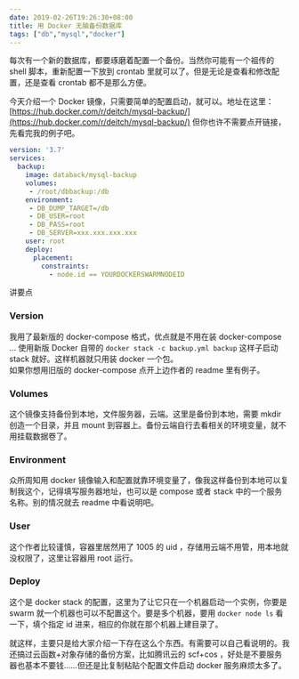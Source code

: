 ```yaml
---
date: 2019-02-26T19:26:30+08:00
title: 用 Docker 无脑备份数据库
tags: ["db","mysql","docker"]
---
```


每次有一个新的数据库，都要琢磨着配置一个备份。当然你可能有一个祖传的 shell 脚本，重新配置一下放到 crontab 里就可以了。但是无论是查看和修改配置，还是查看 crontab 都不是那么方便。

今天介绍一个 Docker 镜像，只需要简单的配置启动，就可以。地址在这里：[https://hub.docker.com/r/deitch/mysql-backup/](https://hub.docker.com/r/deitch/mysql-backup/) 但你也许不需要点开链接，先看完我的例子吧。

```yaml
version: '3.7'
services:
  backup:
    image: databack/mysql-backup
    volumes:
     - /root/dbbackup:/db
    environment:
     - DB_DUMP_TARGET=/db
     - DB_USER=root
     - DB_PASS=root
     - DB_SERVER=xxx.xxx.xxx.xxx
    user: root
    deploy:
      placement:
        constraints:
          - node.id == YOURDOCKERSWARMNODEID
```

讲要点

### Version
我用了最新版的 docker-compose 格式，优点就是不用在装 docker-compose ... 使用新版 Docker 自带的 `docker stack -c backup.yml backup` 这样子启动 stack 就好。这样机器就只用装 docker 一个包。  
如果你想用旧版的 docker-compose 点开上边作者的 readme 里有例子。

### Volumes
这个镜像支持备份到本地，文件服务器，云端。这里是备份到本地，需要 mkdir 创造一个目录，并且 mount 到容器上。备份云端自行去看相关的环境变量，就不用挂载数据卷了。

### Environment
众所周知用 docker 镜像输入和配置就靠环境变量了，像我这样备份到本地可以复制我这个，记得填写服务器地址，也可以是 compose 或者 stack 中的一个服务名称。别的情况就去 readme 中看说明吧。

### User
这个作者比较谨慎，容器里居然用了 1005 的 uid ，存储用云端不用管，用本地就没权限了，这里让容器用 root 运行。

### Deploy
这个是 docker stack 的配置，这里为了让它只在一个机器启动一个实例，你要是 swarm 就一个机器也可以不配置这个。要是多个机器，要用 `docker node ls` 看一下，填个指定 id 进来，相应的你就在那个机器上建目录了。

就这样，主要只是给大家介绍一下存在这么个东西。有需要可以自己看说明的。我还搞过云函数+对象存储的备份方案，比如腾讯云的 scf+cos ，好处是不要服务器也基本不要钱……但还是比复制粘贴个配置文件启动 docker 服务麻烦太多了。